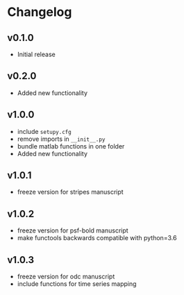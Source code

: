 # Changelog

## v0.1.0
- Initial release

## v0.2.0
- Added new functionality

## v1.0.0
- include `setupy.cfg`
- remove imports in `__init__.py`
- bundle matlab functions in one folder
- Added new functionality

## v1.0.1
- freeze version for stripes manuscript

## v1.0.2
- freeze version for psf-bold manuscript
- make functools backwards compatible with python=3.6

## v1.0.3
- freeze version for odc manuscript
- include functions for time series mapping